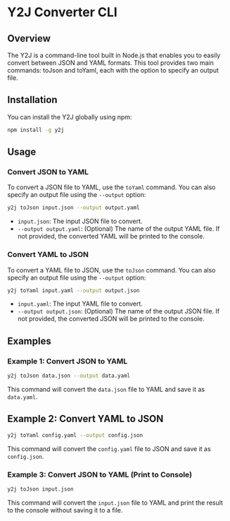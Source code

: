 # Y2J Converter CLI

## Overview

The Y2J is a command-line tool built in Node.js that enables you to easily convert between JSON and YAML formats.
This tool provides two main commands: toJson and toYaml, each with the option to specify an output file.

## Installation

You can install the Y2J globally using npm:

```bash
npm install -g y2j
```

## Usage

### Convert JSON to YAML

To convert a JSON file to YAML, use the `toYaml` command. You can also specify an output file using the `--output` option:

```bash
y2j toJson input.json --output output.yaml
```

- `input.json`: The input JSON file to convert.
- `--output output.yaml`: (Optional) The name of the output YAML file. If not provided, the converted YAML will be printed to the console.

### Convert YAML to JSON

To convert a YAML file to JSON, use the `toJson` command. You can also specify an output file using the `--output` option:

```bash
y2j toYaml input.yaml --output output.json
```

- `input.yaml`: The input YAML file to convert.
- `--output output.json`: (Optional) The name of the output JSON file. If not provided, the converted JSON will be printed to the console.

## Examples

### Example 1: Convert JSON to YAML

```bash
y2j toJson data.json --output data.yaml
```

This command will convert the `data.json` file to YAML and save it as `data.yaml`.

## Example 2: Convert YAML to JSON

```bash
y2j toYaml config.yaml --output config.json
```

This command will convert the `config.yaml` file to JSON and save it as `config.json`.

### Example 3: Convert JSON to YAML (Print to Console)

```bash
y2j toJson input.json
```

This command will convert the `input.json` file to YAML and print the result to the console without saving it to a file.
